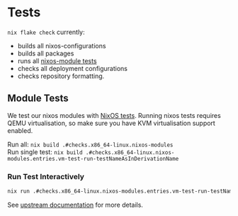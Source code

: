 # Tests

`nix flake check` currently:

- builds all nixos-configurations
- builds all packages
- runs all [nixos-module tests](#module-tests)
- checks all deployment configurations
- checks repository formatting.

## Module Tests

We test our nixos modules with [NixOS tests](https://nixos.org/manual/nixos/stable/index.html#sec-nixos-tests).
Running nixos tests requires QEMU virtualisation, so make sure you have KVM virtualisation support enabled.

Run all: `nix build .#checks.x86_64-linux.nixos-modules`\
Run single test: `nix build .#checks.x86_64-linux.nixos-modules.entries.vm-test-run-testNameAsInDerivationName`

### Run Test Interactively

```bash
nix run .#checks.x86_64-linux.nixos-modules.entries.vm-test-run-testNameAsInDerivationName.driverInteractive
```

See [upstream documentation](https://nixos.org/manual/nixos/stable/#sec-running-nixos-tests-interactively) for more details.

